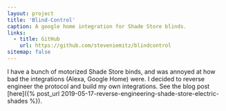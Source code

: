 ```yaml
---
layout: project
title: 'Blind-Control'
caption: A google home integration for Shade Store blinds.
links:
  - title: GitHub
    url: https://github.com/steveniemitz/blindcontrol
sitemap: false
---
```


I have a bunch of motorized Shade Store binds, and was annoyed at how bad the integrations (Alexa, Google Home) were.  I decided to reverse engineer the protocol and build my own integrations.  See the blog post [here]({% post_url 2019-05-17-reverse-engineering-shade-store-electric-shades %}).